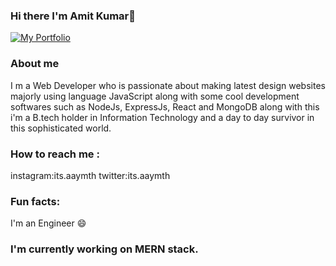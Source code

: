 ### Hi there I'm Amit Kumar👋
[![My Portfolio](https://media.giphy.com/media/Xd7ngMQTF3NyGBKRDO/giphy.gif)](https://media.giphy.com/media/Xd7ngMQTF3NyGBKRDO/giphy.gif)

<!--
**itsaamyth/itsaamyth** is a ✨ _special_ ✨ repository because its `README.md` (this file) appears on your GitHub profile.

Here are some ideas to get you started:

- 🔭 I’m currently working on ...
- 🌱 I’m currently learning ...
- 👯 I’m looking to collaborate on ...
- 🤔 I’m looking for help with ...
- 💬 Ask me about ...
- 📫 How to reach me: ...
- 😄 Pronouns: ...
- ⚡ Fun fact: ...
-->
### About me
I m a Web Developer who is passionate about making latest design websites majorly using language JavaScript along with some cool development softwares such as NodeJs, ExpressJs, React and MongoDB along with this i'm a B.tech holder in Information Technology and a day to day survivor in this sophisticated world.

### How to reach me :
instagram:its.aaymth 
twitter:its.aaymth

### Fun facts:
I'm an Engineer 😄

### I'm currently working on MERN stack.



